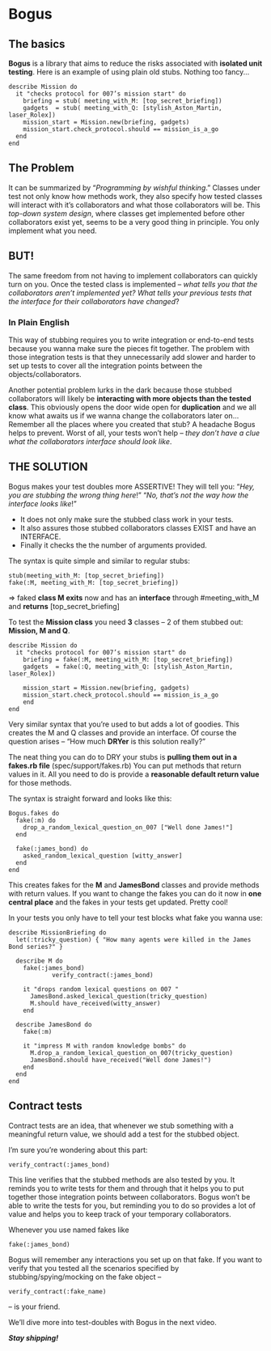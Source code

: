 # Bogus
## The basics

**Bogus** is a library that aims to reduce the risks associated with **isolated unit testing**.
Here is an example of using plain old stubs. Nothing too fancy...

    describe Mission do
      it "checks protocol for 007’s mission start" do
        briefing = stub( meeting_with_M: [top_secret_briefing]) 
        gadgets  = stub( meeting_with_Q: [stylish_Aston_Martin, laser_Rolex])
        mission_start = Mission.new(briefing, gadgets)
        mission_start.check_protocol.should == mission_is_a_go
      end
    end

## The Problem
It can be summarized by “*Programming by wishful thinking*.”
Classes under test not only know how methods work, they also specify how tested classes will interact with it’s collaborators and what those collaborators will be. This *top-down system design*, where classes get implemented before other collaborators exist yet, seems to be a very good thing in principle. You only implement what you need.

## BUT!
The same freedom from not having to implement collaborators can quickly turn on you.
Once the tested class is implemented – *what tells you that the collaborators aren’t implemented yet? What tells your previous tests that the interface for their collaborators have changed*?
### In Plain English
This way of stubbing requires you to write integration or end-to-end tests because you wanna make sure the pieces fit together. The problem with those integration tests is that they unnecessarily add slower and harder to set up tests to cover all the integration points between the objects/collaborators.

Another potential problem lurks in the dark because those stubbed collaborators will likely be **interacting with more objects than the tested class**. This obviously opens the door wide open for **duplication** and we all know what awaits us if we wanna change the collaborators later on... Remember all the places where you created that stub? A headache Bogus helps to prevent. Worst of all, your tests won’t help – *they don’t have a clue what the collaborators interface should look like*.

## THE SOLUTION
Bogus makes your test doubles more ASSERTIVE!
They will tell you:
“*Hey, you are stubbing the wrong thing here*!”
“*No, that’s not the way how the interface looks like*!”

* It does not only make sure the stubbed class work in your tests.
* It also assures those stubbed collaborators classes EXIST and have an INTERFACE.
* Finally it checks the the number of arguments provided.

The syntax is quite simple and similar to regular stubs:

    stub(meeting_with_M: [top_secret_briefing])
    fake(:M, meeting_with_M: [top_secret_briefing])
		
=> faked **class M exits** now and has an **interface** through #meeting_with_M and **returns** [top_secret_briefing]

To test the **Mission class** you need **3** classes – 2 of them stubbed out:
**Mission, M and Q**.

    describe Mission do
      it "checks protocol for 007’s mission start" do
        briefing = fake(:M, meeting_with_M: [top_secret_briefing])
        gadgets  = fake(:Q, meeting_with_Q: [stylish_Aston_Martin, laser_Rolex])

        mission_start = Mission.new(briefing, gadgets)
        mission_start.check_protocol.should == mission_is_a_go
	    end
    end

Very similar syntax that you’re used to but adds a lot of goodies.
This creates the M and Q classes and provide an interface. 
Of course the question arises – “How much **DRYer** is this solution really?”


The neat thing you can do to DRY your stubs is **pulling them out in a fakes.rb file** (spec/support/fakes.rb) You can put methods that return values in it. All you need to do is provide a **reasonable default return value** for those methods.

The syntax is straight forward and looks like this:

    Bogus.fakes do
      fake(:m) do
        drop_a_random_lexical_question_on_007 ["Well done James!"]
      end

      fake(:james_bond) do
        asked_random_lexical_question [witty_answer]
      end
    end
	
This creates fakes for the **M** and **JamesBond** classes and provide methods with return values. If you want to change the fakes you can do it now in **one central place** and the fakes in your tests get updated. Pretty cool! 

In your tests you only have to tell your test blocks what fake you wanna use:

    describe MissionBriefing do
      let(:tricky_question) { "How many agents were killed in the James Bond series?" }

      describe M do
        fake(:james_bond)
				verify_contract(:james_bond)

        it "drops random lexical questions on 007 "
          JamesBond.asked_lexical_question(tricky_question)			
          M.should have_received(witty_answer)
        end

      describe JamesBond do
        fake(:m)

        it "impress M with random knowledge bombs" do
          M.drop_a_random_lexical_question_on_007(tricky_question)
          JamesBond.should have_received("Well done James!")
        end
      end
    end

## Contract tests

Contract tests are an idea, that whenever we stub something with a meaningful return value, we should add a test for the stubbed object. 

I’m sure you’re wondering about this part:

    verify_contract(:james_bond)

This line verifies that the stubbed methods are also tested by you. It reminds you to write tests for them and through that it helps you to put together those integration points between collaborators. Bogus won’t be able to write the tests for you, but reminding you to do so provides a lot of value and helps you to keep track of your temporary collaborators. 

Whenever you use named fakes like

    fake(:james_bond)

Bogus will remember any interactions you set up on that fake. If you want to verify that you tested all the scenarios specified by stubbing/spying/mocking on the fake object –

    verify_contract(:fake_name)

– is your friend.

We’ll dive more into test-doubles with Bogus in the next video.

***Stay shipping!***
